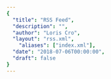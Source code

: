 ```yaml
---
{
  "title": "RSS Feed",
  "description": "",
  "author": "Loris Cro",
  "layout": "rss.xml",
	"aliases": ["index.xml"],
  "date": "2018-07-06T00:00:00",
  "draft": false
}
---
```


